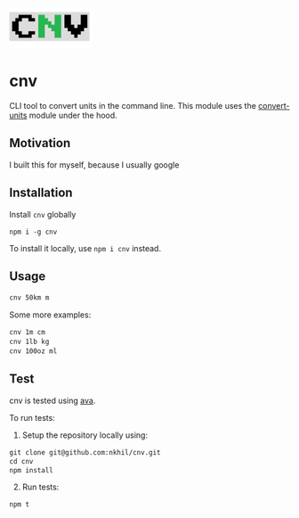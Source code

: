 <img src="./img/logo.png" width="150px">

# cnv

CLI tool to convert units in the command line. This module uses the [convert-units](https://github.com/convert-units/convert-units) module under the hood.

## Motivation

I built this for myself, because I usually google 

## Installation

Install `cnv` globally 

```
npm i -g cnv
```

To install it locally, use `npm i cnv` instead.

## Usage

```bash
cnv 50km m
```

Some more examples:

```bash
cnv 1m cm
cnv 1lb kg
cnv 100oz ml
```

## Test

cnv is tested using [ava](https://github.com/avajs/ava).

To run tests: 

1. Setup the repository locally using: 

```
git clone git@github.com:nkhil/cnv.git
cd cnv
npm install 
```

2. Run tests: 

```
npm t
```
